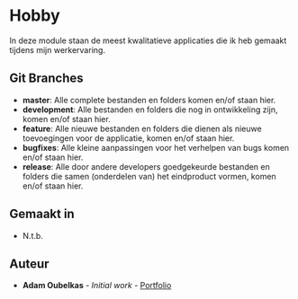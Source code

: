 # Hobby

In deze module staan de meest kwalitatieve applicaties die ik heb gemaakt tijdens mijn werkervaring.

## Git Branches

* **master**: Alle complete bestanden en folders komen en/of staan hier.  
* **development**: Alle bestanden en folders die nog in ontwikkeling zijn, komen en/of staan hier.  
* **feature**: Alle nieuwe bestanden en folders die dienen als nieuwe toevoegingen voor de applicatie, komen en/of staan hier.    
* **bugfixes**: Alle kleine aanpassingen voor het verhelpen van bugs komen en/of staan hier.  
* **release**: Alle door andere developers goedgekeurde bestanden en folders die samen (onderdelen van) het eindproduct vormen, komen en/of staan hier.  

## Gemaakt in

* N.t.b.

## Auteur

* **Adam Oubelkas** - *Initial work* - [Portfolio](https://github.com/Adstu2150912/MyPortfolio)